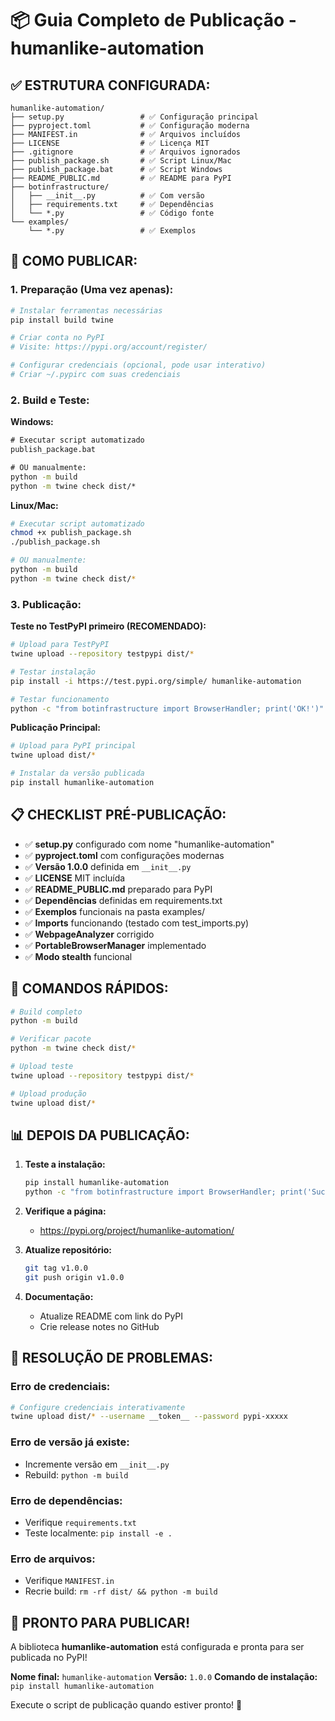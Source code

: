 # 📦 Guia Completo de Publicação - humanlike-automation

## ✅ **ESTRUTURA CONFIGURADA:**

```
humanlike-automation/
├── setup.py                 # ✅ Configuração principal
├── pyproject.toml           # ✅ Configuração moderna
├── MANIFEST.in              # ✅ Arquivos incluídos
├── LICENSE                  # ✅ Licença MIT
├── .gitignore               # ✅ Arquivos ignorados
├── publish_package.sh       # ✅ Script Linux/Mac
├── publish_package.bat      # ✅ Script Windows
├── README_PUBLIC.md         # ✅ README para PyPI
├── botinfrastructure/
│   ├── __init__.py          # ✅ Com versão
│   ├── requirements.txt     # ✅ Dependências
│   └── *.py                 # ✅ Código fonte
└── examples/
    └── *.py                 # ✅ Exemplos
```

## 🚀 **COMO PUBLICAR:**

### **1. Preparação (Uma vez apenas):**

```bash
# Instalar ferramentas necessárias
pip install build twine

# Criar conta no PyPI
# Visite: https://pypi.org/account/register/

# Configurar credenciais (opcional, pode usar interativo)
# Criar ~/.pypirc com suas credenciais
```

### **2. Build e Teste:**

**Windows:**
```cmd
# Executar script automatizado
publish_package.bat

# OU manualmente:
python -m build
python -m twine check dist/*
```

**Linux/Mac:**
```bash
# Executar script automatizado  
chmod +x publish_package.sh
./publish_package.sh

# OU manualmente:
python -m build
python -m twine check dist/*
```

### **3. Publicação:**

**Teste no TestPyPI primeiro (RECOMENDADO):**
```bash
# Upload para TestPyPI
twine upload --repository testpypi dist/*

# Testar instalação
pip install -i https://test.pypi.org/simple/ humanlike-automation

# Testar funcionamento
python -c "from botinfrastructure import BrowserHandler; print('OK!')"
```

**Publicação Principal:**
```bash
# Upload para PyPI principal
twine upload dist/*

# Instalar da versão publicada
pip install humanlike-automation
```

## 📋 **CHECKLIST PRÉ-PUBLICAÇÃO:**

- ✅ **setup.py** configurado com nome "humanlike-automation"
- ✅ **pyproject.toml** com configurações modernas
- ✅ **Versão 1.0.0** definida em `__init__.py`
- ✅ **LICENSE** MIT incluída
- ✅ **README_PUBLIC.md** preparado para PyPI
- ✅ **Dependências** definidas em requirements.txt
- ✅ **Exemplos** funcionais na pasta examples/
- ✅ **Imports** funcionando (testado com test_imports.py)
- ✅ **WebpageAnalyzer** corrigido
- ✅ **PortableBrowserManager** implementado
- ✅ **Modo stealth** funcional

## 🎯 **COMANDOS RÁPIDOS:**

```bash
# Build completo
python -m build

# Verificar pacote
python -m twine check dist/*

# Upload teste
twine upload --repository testpypi dist/*

# Upload produção
twine upload dist/*
```

## 📊 **DEPOIS DA PUBLICAÇÃO:**

1. **Teste a instalação:**
   ```bash
   pip install humanlike-automation
   python -c "from botinfrastructure import BrowserHandler; print('Sucesso!')"
   ```

2. **Verifique a página:**
   - https://pypi.org/project/humanlike-automation/

3. **Atualize repositório:**
   ```bash
   git tag v1.0.0
   git push origin v1.0.0
   ```

4. **Documentação:**
   - Atualize README com link do PyPI
   - Crie release notes no GitHub

## 🔧 **RESOLUÇÃO DE PROBLEMAS:**

### Erro de credenciais:
```bash
# Configure credenciais interativamente
twine upload dist/* --username __token__ --password pypi-xxxxx
```

### Erro de versão já existe:
- Incremente versão em `__init__.py`
- Rebuild: `python -m build`

### Erro de dependências:
- Verifique `requirements.txt`
- Teste localmente: `pip install -e .`

### Erro de arquivos:
- Verifique `MANIFEST.in`
- Recrie build: `rm -rf dist/ && python -m build`

## 🎉 **PRONTO PARA PUBLICAR!**

A biblioteca **humanlike-automation** está configurada e pronta para ser publicada no PyPI!

**Nome final:** `humanlike-automation`
**Versão:** `1.0.0`
**Comando de instalação:** `pip install humanlike-automation`

Execute o script de publicação quando estiver pronto! 🚀
